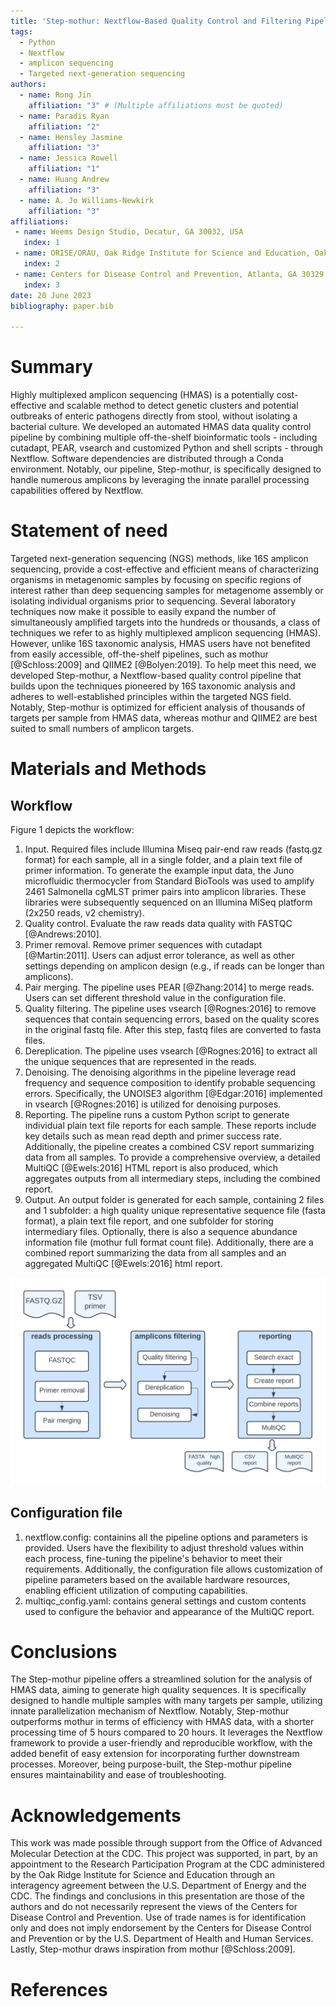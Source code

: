 ```yaml
---
title: 'Step-mothur: Nextflow-Based Quality Control and Filtering Pipeline for Highly Multiplexed Amplicon Sequencing Data'
tags:
  - Python
  - Nextflow
  - amplicon sequencing
  - Targeted next-generation sequencing
authors:
  - name: Rong Jin
    affiliation: "3" # (Multiple affiliations must be quoted)
  - name: Paradis Ryan
    affiliation: "2"
  - name: Hensley Jasmine
    affiliation: "3"  
  - name: Jessica Rowell
    affiliation: "1"   
  - name: Huang Andrew
    affiliation: "3"
  - name: A. Jo Williams-Newkirk
    affiliation: "3"
affiliations:
 - name: Weems Design Studio, Decatur, GA 30032, USA
   index: 1
 - name: ORISE/ORAU, Oak Ridge Institute for Science and Education, Oak Ridge, TN 37830, USA
   index: 2
 - name: Centers for Disease Control and Prevention, Atlanta, GA 30329, USA
   index: 3
date: 20 June 2023
bibliography: paper.bib

---
```


# Summary

Highly multiplexed amplicon sequencing (HMAS) is a potentially cost-effective and scalable method to detect genetic clusters and potential outbreaks of enteric pathogens directly from stool, without isolating a bacterial culture. We developed an automated HMAS data quality control pipeline by combining multiple off-the-shelf bioinformatic tools - including cutadapt, PEAR, vsearch and customized Python and shell scripts - through Nextflow. Software dependencies are distributed through a Conda environment. Notably, our pipeline, Step-mothur, is specifically designed to handle numerous amplicons by leveraging the innate parallel processing capabilities offered by Nextflow.  

# Statement of need

Targeted next-generation sequencing (NGS) methods, like 16S amplicon sequencing, provide a cost-effective and efficient means of characterizing organisms in metagenomic samples by focusing on specific regions of interest rather than deep sequencing samples for metagenome assembly or isolating individual organisms prior to sequencing. Several laboratory techniques now make it possible to easily expand the number of simultaneously amplified targets into the hundreds or thousands, a class of techniques we refer to as highly multiplexed amplicon sequencing (HMAS). However, unlike 16S taxonomic analysis, HMAS users have not benefited from easily accessible, off-the-shelf pipelines, such as mothur [@Schloss:2009] and QIIME2 [@Bolyen:2019]. To help meet this need, we developed Step-mothur, a Nextflow-based quality control pipeline that builds upon the techniques pioneered by 16S taxonomic analysis and adheres to well-established principles within the targeted NGS field. Notably, Step-mothur is optimized for efficient analysis of thousands of targets per sample from HMAS data, whereas mothur and QIIME2 are best suited to small numbers of amplicon targets.   

# Materials and Methods
## Workflow
Figure 1 depicts the workflow:  
1. Input.  Required files include Illumina Miseq pair-end raw reads (fastq.gz format) for each sample, all in a single folder, and a plain text file of primer information. To generate the example input data, the Juno microfluidic thermocycler from Standard BioTools was used to amplify 2461 Salmonella cgMLST primer pairs into amplicon libraries. These libraries were subsequently sequenced on an Illumina MiSeq platform (2x250 reads, v2 chemistry).    
2. Quality control. Evaluate the raw reads data quality with FASTQC [@Andrews:2010].
3. Primer removal.  Remove primer sequences with cutadapt [@Martin:2011]. Users can adjust error tolerance, as well as other settings depending on amplicon design (e.g., if reads can be longer than amplicons).      
4. Pair merging.  The pipeline uses PEAR [@Zhang:2014] to merge reads. Users can set different threshold value in the configuration file.   
5. Quality filtering.  The pipeline uses vsearch [@Rognes:2016] to remove sequences that contain sequencing errors, based on the quality scores in the original fastq file. After this step, fastq files are converted to fasta files.   
6. Dereplication.  The pipeline uses vsearch [@Rognes:2016] to extract all the unique sequences that are represented in the reads.   
7. Denoising.   The denoising algorithms in the pipeline leverage read frequency and sequence composition to identify probable sequencing errors. Specifically, the UNOISE3 algorithm [@Edgar:2016] implemented in vsearch [@Rognes:2016] is utilized for denoising purposes.   
8. Reporting.  The pipeline runs a custom Python script to generate individual plain text file reports for each sample. These reports include key details such as mean read depth and primer success rate. Additionally, the pipeline creates a combined CSV report summarizing data from all samples. To provide a comprehensive overview, a detailed MultiQC [@Ewels:2016] HTML report is also produced, which aggregates outputs from all intermediary steps, including the combined report.     
9. Output.  An output folder is generated for each sample, containing 2 files and 1 subfolder: a high quality unique representative sequence file (fasta format), a plain text file report, and one subfolder for storing intermediary files. Optionally, there is also a sequence abundance information file (mothur full format count file). Additionally, there are a combined report summarizing the data from all samples and an aggregated MultiQC [@Ewels:2016] html report. 


![overview of Step-mothur pipeline workflow.](HMAS2_FLOWCHART_PAPER_1.png)



## Configuration file
1. nextflow.config: containins all the pipeline options and parameters is provided. Users have the flexibility to adjust threshold values within each process, fine-tuning the pipeline's behavior to meet their requirements. Additionally, the configuration file allows customization of pipeline parameters based on the available hardware resources, enabling efficient utilization of computing capabilities.   
2. multiqc_config.yaml: contains general settings and custom contents used to configure the behavior and appearance of the MultiQC report.




# Conclusions  
The Step-mothur pipeline offers a streamlined solution for the analysis of HMAS data, aiming to generate high quality sequences. It is specifically designed to handle multiple samples with many targets per sample, utilizing innate parallelization mechanism of Nextflow. Notably, Step-mothur outperforms mothur in terms of efficiency with HMAS data, with a shorter processing time of 5 hours compared to 20 hours. It leverages the Nextflow framework to provide a user-friendly and reproducible workflow, with the added benefit of easy extension for incorporating further downstream processes. Moreover, being purpose-built, the Step-mothur pipeline ensures maintainability and ease of troubleshooting.     


# Acknowledgements
This work was made possible through support from the Office of Advanced Molecular Detection at the CDC. This project was supported, in part, by an appointment to the Research Participation Program at the CDC administered by the Oak Ridge Institute for Science and Education through an interagency agreement between the U.S. Department of Energy and the CDC. The findings and conclusions in this presentation are those of the authors and do not necessarily represent the views of the Centers for Disease Control and Prevention. Use of trade names is for identification only and does not imply endorsement by the Centers for Disease Control and Prevention or by the U.S. Department of Health and Human Services. Lastly, Step-mothur draws inspiration from mothur [@Schloss:2009].   

# References